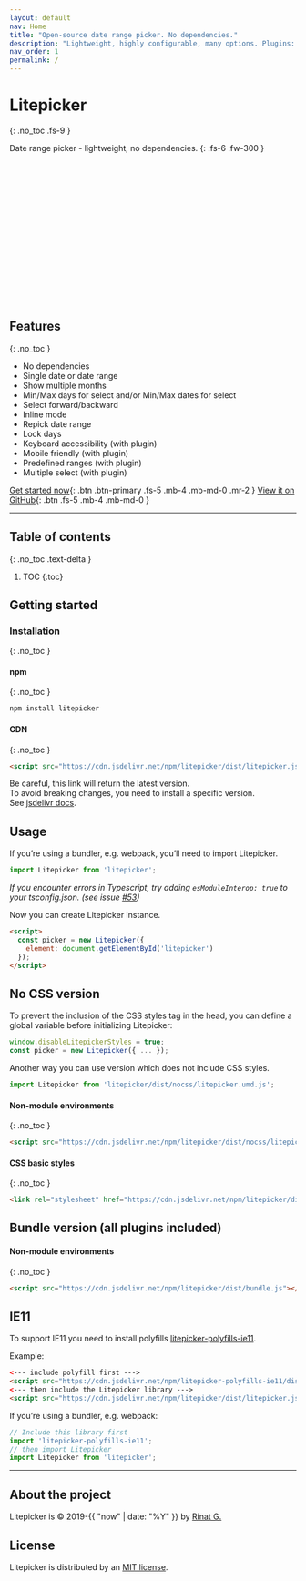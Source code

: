 ```yaml
---
layout: default
nav: Home
title: "Open-source date range picker. No dependencies."
description: "Lightweight, highly configurable, many options. Plugins: keyboard accessibility, mobile friendly, predefined ranges, multiple select."
nav_order: 1
permalink: /
---
```


# Litepicker
{: .no_toc .fs-9 }

Date range picker - lightweight, no dependencies.
{: .fs-6 .fw-300 }

<div id="index-demo">
  <div id="index-demo-selection">&nbsp;</div>
  <div class="demo-wrapper" data-cfg="index" style="min-height: 232px;">
    <div id="index-demo-lp"></div>
  </div>
</div>

## Features
{: .no_toc }
- No dependencies
- Single date or date range
- Show multiple months
- Min/Max days for select and/or Min/Max dates for select
- Select forward/backward
- Inline mode
- Repick date range
- Lock days
- Keyboard accessibility (with plugin)
- Mobile friendly (with plugin)
- Predefined ranges (with plugin)
- Multiple select (with plugin)


[Get started now](#getting-started){: .btn .btn-primary .fs-5 .mb-4 .mb-md-0 .mr-2 } [View it on GitHub](https://github.com/wakirin/Litepicker){: .btn .fs-5 .mb-4 .mb-md-0 }

---

## Table of contents
{: .no_toc .text-delta }

1. TOC
{:toc}

## Getting started

### Installation
{: .no_toc }

#### npm
{: .no_toc }
```bash
npm install litepicker
```

#### CDN
{: .no_toc }
```html
<script src="https://cdn.jsdelivr.net/npm/litepicker/dist/litepicker.js"></script>
```

Be careful, this link will return the latest version.  
To avoid breaking changes, you need to install a specific version.   
See [jsdelivr docs](https://www.jsdelivr.com/features#npm).

## Usage

If you’re using a bundler, e.g. webpack, you’ll need to import Litepicker.

```ts
import Litepicker from 'litepicker';
```

_If you encounter errors in Typescript, try adding `esModuleInterop: true` to your tsconfig.json. (see issue [#53](https://github.com/wakirin/Litepicker/issues/53))_


Now you can create Litepicker instance.

```html
<script>
  const picker = new Litepicker({ 
    element: document.getElementById('litepicker') 
  });
</script>

```

## No CSS version
To prevent the inclusion of the CSS styles tag in the head, you can define a global variable before initializing Litepicker:

```js
window.disableLitepickerStyles = true;
const picker = new Litepicker({ ... });
```

Another way you can use version which does not include CSS styles.

```ts
import Litepicker from 'litepicker/dist/nocss/litepicker.umd.js';
```

#### Non-module environments
{: .no_toc }
```html
<script src="https://cdn.jsdelivr.net/npm/litepicker/dist/nocss/litepicker.js"></script>
```

#### CSS basic styles
{: .no_toc }
```html
<link rel="stylesheet" href="https://cdn.jsdelivr.net/npm/litepicker/dist/css/litepicker.css"/>
```

## Bundle version (all plugins included)
#### Non-module environments
{: .no_toc }
```html
<script src="https://cdn.jsdelivr.net/npm/litepicker/dist/bundle.js"></script>
```

## IE11

To support IE11 you need to install polyfills [litepicker-polyfills-ie11](https://github.com/wakirin/litepicker-polyfills-ie11).

Example:

```html
<--- include polyfill first --->
<script src="https://cdn.jsdelivr.net/npm/litepicker-polyfills-ie11/dist/index.js"></script>
<--- then include the Litepicker library --->
<script src="https://cdn.jsdelivr.net/npm/litepicker/dist/litepicker.js"></script>
```


If you’re using a bundler, e.g. webpack:
```ts
// Include this library first
import 'litepicker-polyfills-ie11';
// then import Litepicker
import Litepicker from 'litepicker';
```

---

## About the project

Litepicker is &copy; 2019-{{ "now" | date: "%Y" }} by [Rinat G.](https://github.com/wakirin)

## License

Litepicker is distributed by an [MIT license](https://github.com/wakirin/Litepicker/blob/master/README.md).


